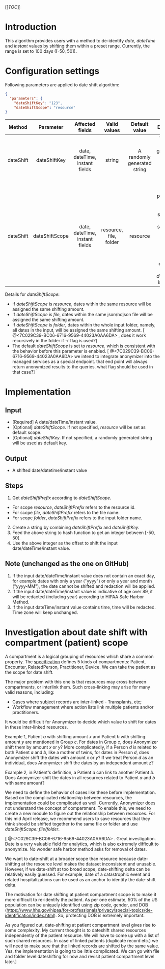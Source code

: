 [[_TOC_]]

# Introduction
This algorithm provides users with a method to de-identify _date_, _dateTime_ and _instant_ values by shifting them within a preset range.
Currently, the range is set to 100 days ([-50, 50]).

# Configuration settings
Following parameters are applied to date shift algorithm:
```json
{
  "parameters": {
    "dateShiftKey": "123",
    "dateShiftScope": "resource"
}
```

|Method|Parameter|Affected fields|Valid values|Default value|Description
|:-:|:-:|:-:|:-:|:-:|:-:|
|dateShift|dateShiftKey|date, dateTime, instant fields|string|A randomly generated string|This key is used to generate the shifting amount in the date shift algorithm. 
|dateShift|dateShiftScope|date, dateTime, instant fields|resource, file, folder|resource|This parameter is used to select the scope. Data within the same scope will be assigned the same shifting amount. It only works when _dateShiftKey_ is provided.

Details for _dateShiftScope_:
- If _dateShiftScope_ is _resource_, dates within the same resource will be assigned the same shifting amount. 
- If _dateShiftScope_ is _file_, dates within the same json/ndjson file will be assigned the same shifting amount.
- If _dateShiftScope_ is _folder_, dates within the whole input folder, namely, all dates in the input, will be assigned the same shifting amount. [ @<7C029C39-BC06-6716-9569-44023A0AA6DA> , does it work recursively in the folder if -r flag is used?]
- The default _dateShiftScope_ is set to _resource_, which is consistent with the behavior before this parameter is enabled.
[ @<7C029C39-BC06-6716-9569-44023A0AA6DA> we intend to integrate anonymizer into the managed services as a special endpoint. that end point will always return anonymized results to the queries. what flag should be used in that case?]

# Implementation

## Input
- [Required] A date/dateTime/instant value.
- [Optional] _dateShiftScope_. If not specified, _resource_ will be set as default scope.
- [Optional] _dateShiftKey_. If not specified, a randomly generated string will be used as default key.

## Output
* A shifted date/datetime/instant value

## Steps
1. Get _dateShiftPrefix_ according to _dateShiftScope_.
- For scope _resource_, _dateShiftPrefix_ refers to the resource id.
- For scope _file_, _dateShiftPrefix_ refers to the file name.
- For scope _folder_, _dateShiftPrefix_ refers to the input folder name.
2. Create a string by combining _dateShiftPrefix_ and _dateShiftKey_.
3. Feed the above string to hash function to get an integer between [-50, 50]. 
4. Use the above integer as the offset to shift the input date/dateTime/instant value.

## Note (unchanged as the one on GitHub)
1. If the input date/dateTime/instant value does not contain an exact day, for example dates with only a year ("yyyy") or only a year and month ("yyyy-MM"), the date cannot be shifted and redaction will be applied.
2. If the input date/dateTime/instant value is indicative of age over 89, it will be redacted (including year) according to HIPAA Safe Harbor Method.
3. If the input dateTime/instant value contains time, time will be redacted. Time zone will keep unchanged.

# Investigation about date shift with compartment (patient) scope
A compartment is a logical grouping of resources which share a common property.
The [specification](https://www.hl7.org/fhir/compartmentdefinition.html) defines 5 kinds of compartments: Patient, Encounter, RelatedPerson, Practitioner, Device.
We can take the patient as the scope for date shift.

The major problem with this one is that resources may cross between compartments, or interlink them.
Such cross-linking may arise for many valid reasons, including: 
- Cases where subject records are inter-linked - Transplants, etc; 
- Workflow management where action lists link multiple patients and/or practitioners.

It would be difficult for Anonymizer to decide which value to shift for dates in these inter-linked resources.

Example 1, Patient _a_ with shifting amount _x_ and Patient _b_ with shifting amount _y_ are mentioned in Group _c_.
For dates in Group _c_, does Anonymizer shift them by amount _x_ or _y_?
More complicatedly, if a Person _d_ is related to both Patient _a_ and _b_, like a mother of twins, for dates in Person _d_, does Anonymizer shift the dates with amount _x_ or _y_?
If we treat Person _d_ as an individual, does Anonymizer shift the dates by an independent amount _z_?

Example 2, in Patient's definition, a Patient _a_ can link to another Patient _b_.
Does Anonymizer shift the dates in all resources related to Patient _a_ and _b_ with same amount?

We need to define the behavior of cases like these before implementation.
Based on the complicated relationship between resources, the implementation could be complicated as well.
Currently, Anonymizer does not understand the concept of compartment.
To enable this, we need to create a new module to figure out the relationship between resources.
For this mid April release, we recommend users to save resources that they think should be shifted together to the same file or folder and use _dateShiftScope: file/folder_.

[ @<7C029C39-BC06-6716-9569-44023A0AA6DA> . Great investigation. Date is a very valuable field for analytics, which is also extremely difficult to anonymize. No wonder safe harbor method asks for removal of dates.

We want to date-shift at a broader scope than resource because date-shifting at the resource level makes the dataset inconsistent and unusable. However, if we date-shift at too broad scope, date-shifting delta can be relatively easily guessed. For example, date of a catastrophic event and related hospitalizations can be used as an anchor to identify the date-shift delta.

The motivation for date shifting at patient compartment scope is to make it more difficult to re-identify the patient. As per one estimate, 50% of the US population can be uniquely identified using zip code, gender, and DOB (https://www.hhs.gov/hipaa/for-professionals/privacy/special-topics/de-identification/index.html). So, protecting DOB is extremely important.  

As you figured out, date-shifting at patient compartment level gives rise to some complexity. My current thought is to dateshift shared resources independently of the patient resource. We will have to come up with a list of such shared resources. In case of linked patients (duplicate record etc.) we will need to make sure that the linked records are shifted by the same value. Yes, the implementation is going to be little complicated. We can go with file and folder level dateshifting for now and revisit patient compartment level later.]
